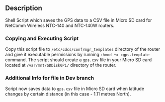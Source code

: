 <h2>Description</h2>
Shell Script which saves the GPS data to a CSV file in Micro SD card for NetComm Wireless NTC-140 and NTC-140W routers.

<h3>Copying and Executing Script</h3>
Copy this script file to <code>/etc/cdcs/conf/mgr_templates</code> directory of the router and give it executable permissions by running <code>chmod +x cgps.template</code> command. The script should create a <code>gps.csv</code> file in your Micro SD card located at <code>/var/mnt/SDDisk0P1/</code> directory of the router.

<h3>Additional Info for file in Dev branch</h3>
Script now saves data to <code>gps.csv</code> file in Micro SD card when latitude changes by certain distance (in this case - 1.11 metres North).

